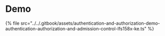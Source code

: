 # Demo

{% file src="../../.gitbook/assets/authentication-and-authorization-demo-authentication-authorization-and-admission-control-lfs158x-ke.ts" %}

